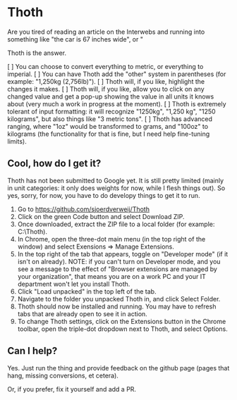 # Thoth
Are you tired of reading an article on the Interwebs and running into something like "the car is 67 inches wide", or "

Thoth is the answer.

[ ] You can choose to convert everything to metric, or everything to imperial.
[ ] You can have Thoth add the "other" system in parentheses (for example: "1,250kg (2,756lb)").
[ ] Thoth will, if you like, highlight the changes it makes.
[ ] Thoth will, if you like, allow you to click on any changed value and get a pop-up showing the value in all units it knows about (very much a work in progress at the moment).
[ ] Thoth is extremely tolerant of input formatting: it will recognize "1250kg", "1,250 kg", "1250 kilograms", but also things like "3 metric tons".
[ ] Thoth has advanced ranging, where "1oz" would be transformed to grams, and "100oz" to kilograms (the functionality for that is fine, but I need help fine-tuning limits).

## Cool, how do I get it?

Thoth has not been submitted to Google yet. It is still pretty limited (mainly in unit categories: it only does weights for now, while I
flesh things out). So yes, sorry, for now, you have to do developy things to get it to run.

1. Go to https://github.com/sjoerdverweij/Thoth
2. Click on the green Code button and select Download ZIP.
3. Once downloaded, extract the ZIP file to a local folder (for example: C:\Thoth).
4. In Chrome, open the three-dot main menu (in the top right of the window) and select Exensions => Manage Extensions.
5. In the top right of the tab that appears, toggle on "Developer mode" (if it isn't on already). NOTE: if you can't turn on Developer mode, and you see a message to the effect of
   "Browser extensions are managed by your organization", that means you are on a work PC and your IT department won't let you install Thoth.
6. Click "Load unpacked" in the top left of the tab.
7. Navigate to the folder you unpacked Thoth in, and click Select Folder.
8. Thoth should now be installed and running. You may have to refresh tabs that are already open to see it in action.
9. To change Thoth settings, click on the Extensions button in the Chrome toolbar, open the triple-dot dropdown next to Thoth, and select Options.


## Can I help?

Yes. Just run the thing and provide feedback on the github page (pages that hang, missing conversions, et cetera).

Or, if you prefer, fix it yourself and add a PR.